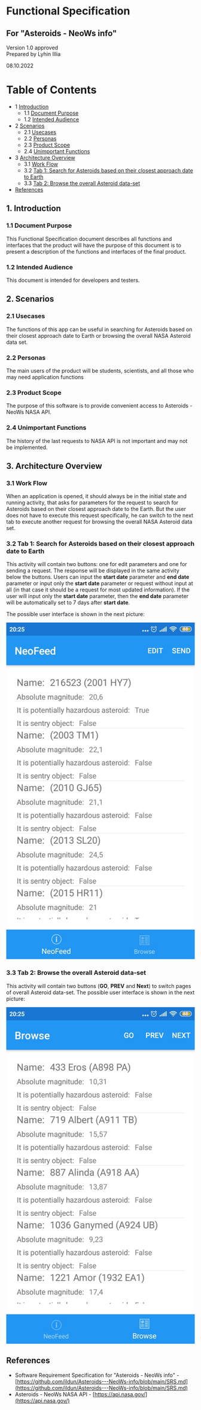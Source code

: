 # Functional Specification
## For "Asteroids - NeoWs info"

Version 1.0 approved  
Prepared by Lyhin Illia  
 
08.10.2022

Table of Contents
================
* 1 [Introduction](introduction)
   * 1.1 [Document Purpose](document-purpose)
   * 1.2 [Intended Audience](Intended-Audience)
* 2 [Scenarios](scenarios)
   * 2.1 [Usecases](usecases)
   * 2.2 [Personas](personas)
   * 2.3 [Product Scope](product-scope)
   * 2.4 [Unimportant Functions](unimportant-functions)
* 3 [Architecture Overview](architecture-overview)
   * 3.1 [Work Flow](work-flow)
   * 3.2 [Tab 1: Search for Asteroids based on their closest approach date to Earth](tab1)
   * 3.3 [Tab 2: Browse the overall Asteroid data-set](tab2)
* [References](references)

## 1. Introduction  
### 1.1 Document Purpose
  This Functional Specification document describes all functions and interfaces that the product will have the purpose of this document is to present a description of the functions and interfaces of the final product. 
### 1.2 Intended Audience
This document is intended for developers and testers.

## 2. Scenarios
### 2.1 Usecases
The functions of this app can be useful in searching for Asteroids based on their closest approach date to Earth or browsing the overall NASA Asteroid data set.
### 2.2 Personas
The main users of the product will be students, scientists, and all those who may need application functions
 
### 2.3 Product Scope
The purpose of this software is to provide convenient access to Asteroids - NeoWs NASA API. 

### 2.4 Unimportant Functions
The history of the last requests to NASA API is not important and may not be implemented. 

## 3. Architecture Overview
### 3.1 Work Flow
When an application is opened, it should always be in the initial state and running activity, that asks for parameters for the request to search for Asteroids based on their closest approach date to the Earth. But the user does not have to execute this request specifically, he can switch to the next tab to execute another request for browsing the overall NASA Asteroid data set.

### 3.2 Tab 1: Search for Asteroids based on their closest approach date to Earth
This activity will contain two buttons: one for edit parameters and one for sending a request. The response will be displayed in the same activity below the buttons.
Users can input the **start date** parameter and **end date** parameter or input only the **start date** parameter or request without input at all (in that case it should be a request for most updated information). If the user will input only the **start date** parameter, then the **end date** parameter will be automatically set to 7 days after **start date**.

The possible user interface is shown in the next picture:

<p align="center">
  <img src="https://github.com/ildun/Asteroids---NeoWs-info/blob/a18605aed6c96f6338e59e17aba7bc72f02bdf8f/NeoFeed_UIexample.jpg" />
</p>
  

### 3.3 Tab 2: Browse the overall Asteroid data-set
This activity will contain two buttons (**GO**, **PREV** and **Next**) to switch pages of overall Asteroid data-set. 
The possible user interface is shown in the next picture:

<p align="center">
  <img src="https://github.com/ildun/Asteroids---NeoWs-info/blob/a18605aed6c96f6338e59e17aba7bc72f02bdf8f/Browse_UIexample.jpg" />
</p>
  
  
## References
* Software Requirement Specification for "Asteroids - NeoWs info" -[https://github.com/ildun/Asteroids---NeoWs-info/blob/main/SRS.md](https://github.com/ildun/Asteroids---NeoWs-info/blob/main/SRS.md)
* Asteroids - NeoWs NASA API - [https://api.nasa.gov/](https://api.nasa.gov/)
